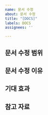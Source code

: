 ```yaml
---
name: 문서 수정
about: 문서 수정
title: "[DOCS]"
labels: DOCS
assignees: ''

---
```


<!--간단한 주석 수정 부터 로직 리팩토링까지 모두 사용합니다 -->
<!--단, 기능 개발 중, 리팩토링이 되는 경우, 
상황에 맞게 Issue 등록 or 기능 개발 Issue 내 처리 진행 합니다-->
<!-- Assigness는 본인을 추가 합니다-->

## 문서 수정 범위
<!--ex) Member Service에 Mapper 기능 도입-->

## 문서 수정 이유

## 기대 효과

## 참고 자료
<!-- 리팩토링을 하게된 참고 문서나 자료가 있으면 링크/사진첨부 합니다.-->